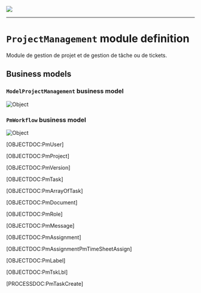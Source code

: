 <!--
 ___ _            _ _    _ _    __
/ __(_)_ __  _ __| (_)__(_) |_ /_/
\__ \ | '  \| '_ \ | / _| |  _/ -_)
|___/_|_|_|_| .__/_|_\__|_|\__\___|
            |_| 
-->
![](https://docs.simplicite.io//logos/logo250.png)
* * *

`ProjectManagement` module definition
=====================================

Module de gestion de projet et de gestion de tâche ou de tickets.

Business models
---------------

### `ModelProjectManagement` business model
![Object]([MODEL:ModelProjectManagement])


### `PmWorkflow` business model
![Object]([MODEL:PmWorkflow])

[OBJECTDOC:PmUser]

[OBJECTDOC:PmProject]

[OBJECTDOC:PmVersion]

[OBJECTDOC:PmTask]

[OBJECTDOC:PmArrayOfTask]

[OBJECTDOC:PmDocument]

[OBJECTDOC:PmRole]

[OBJECTDOC:PmMessage]

[OBJECTDOC:PmAssignment]

[OBJECTDOC:PmAssignmentPmTimeSheetAssign]

[OBJECTDOC:PmLabel]

[OBJECTDOC:PmTskLbl]

[PROCESSDOC:PmTaskCreate]

